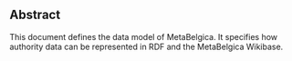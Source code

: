 ## Abstract

This document defines the data model of MetaBelgica. It specifies how authority data can be represented in RDF and the MetaBelgica Wikibase.
